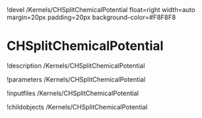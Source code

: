 <!-- MOOSE Object Documentation Stub: Remove this when content is added. -->!devel /Kernels/CHSplitChemicalPotential float=right width=auto margin=20px padding=20px background-color=#F8F8F8


# CHSplitChemicalPotential
!description /Kernels/CHSplitChemicalPotential

!parameters /Kernels/CHSplitChemicalPotential

!inputfiles /Kernels/CHSplitChemicalPotential

!childobjects /Kernels/CHSplitChemicalPotential
